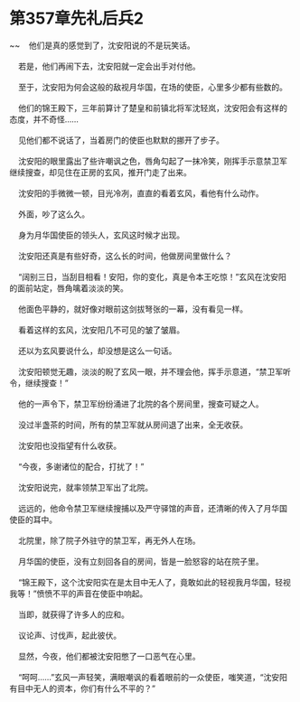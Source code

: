 # 第357章先礼后兵2
~~&nbsp;&nbsp;&nbsp;&nbsp;他们是真的感觉到了，沈安阳说的不是玩笑话。<br><br>&nbsp;&nbsp;&nbsp;&nbsp;若是，他们再闹下去，沈安阳就一定会出手对付他。<br><br>&nbsp;&nbsp;&nbsp;&nbsp;至于，沈安阳为何会这般的敌视月华国，在场的使臣，心里多少都有些数的。<br><br>&nbsp;&nbsp;&nbsp;&nbsp;他们的锦王殿下，三年前算计了楚皇和前镇北将军沈轻岚，沈安阳会有这样的态度，并不奇怪……<br><br>&nbsp;&nbsp;&nbsp;&nbsp;见他们都不说话了，当着房门的使臣也默默的挪开了步子。<br><br>&nbsp;&nbsp;&nbsp;&nbsp;沈安阳的眼里露出了些许嘲讽之色，唇角勾起了一抹冷笑，刚挥手示意禁卫军继续搜查，却见住在正房的玄风，推开门走了出来。<br><br>&nbsp;&nbsp;&nbsp;&nbsp;沈安阳的手微微一顿，目光冷冽，直直的看着玄风，看他有什么动作。<br><br>&nbsp;&nbsp;&nbsp;&nbsp;外面，吵了这么久。<br><br>&nbsp;&nbsp;&nbsp;&nbsp;身为月华国使臣的领头人，玄风这时候才出现。<br><br>&nbsp;&nbsp;&nbsp;&nbsp;沈安阳还真是有些好奇，这么长的时间，他做房间里做什么？<br><br>&nbsp;&nbsp;&nbsp;&nbsp;“阔别三日，当刮目相看！安阳，你的变化，真是令本王吃惊！”玄风在沈安阳的面前站定，唇角噙着淡淡的笑。<br><br>&nbsp;&nbsp;&nbsp;&nbsp;他面色平静的，就好像对眼前这剑拔弩张的一幕，没有看见一样。<br><br>&nbsp;&nbsp;&nbsp;&nbsp;看着这样的玄风，沈安阳几不可见的皱了皱眉。<br><br>&nbsp;&nbsp;&nbsp;&nbsp;还以为玄风要说什么，却没想是这么一句话。<br><br>&nbsp;&nbsp;&nbsp;&nbsp;沈安阳顿觉无趣，淡淡的睨了玄风一眼，并不理会他，挥手示意道，“禁卫军听令，继续搜查！”<br><br>&nbsp;&nbsp;&nbsp;&nbsp;他的一声令下，禁卫军纷纷涌进了北院的各个房间里，搜查可疑之人。<br><br>&nbsp;&nbsp;&nbsp;&nbsp;没过半盏茶的时间，所有的禁卫军就从房间退了出来，全无收获。<br><br>&nbsp;&nbsp;&nbsp;&nbsp;沈安阳也没指望有什么收获。<br><br>&nbsp;&nbsp;&nbsp;&nbsp;“今夜，多谢诸位的配合，打扰了！”<br><br>&nbsp;&nbsp;&nbsp;&nbsp;沈安阳说完，就率领禁卫军出了北院。<br><br>&nbsp;&nbsp;&nbsp;&nbsp;远远的，他命令禁卫军继续搜捕以及严守驿馆的声音，还清晰的传入了月华国使臣的耳中。<br><br>&nbsp;&nbsp;&nbsp;&nbsp;北院里，除了院子外驻守的禁卫军，再无外人在场。<br><br>&nbsp;&nbsp;&nbsp;&nbsp;月华国的使臣，没有立刻回各自的房间，皆是一脸怒容的站在院子里。<br><br>&nbsp;&nbsp;&nbsp;&nbsp;“锦王殿下，这个沈安阳实在是太目中无人了，竟敢如此的轻视我月华国，轻视我等！”愤愤不平的声音在使臣中响起。<br><br>&nbsp;&nbsp;&nbsp;&nbsp;当即，就获得了许多人的应和。<br><br>&nbsp;&nbsp;&nbsp;&nbsp;议论声、讨伐声，起此彼伏。<br><br>&nbsp;&nbsp;&nbsp;&nbsp;显然，今夜，他们都被沈安阳憋了一口恶气在心里。<br><br>&nbsp;&nbsp;&nbsp;&nbsp;“呵呵……”玄风一声轻笑，满眼嘲讽的看着眼前的一众使臣，嗤笑道，“沈安阳有目中无人的资本，你们有什么不平的？”<br><br>
                    

<script>_fwqdsqadxfw()</script>
<div><script>_dfwf1dw();</script></div>
<div><script>_dfwf1agdw();</script></div>
                